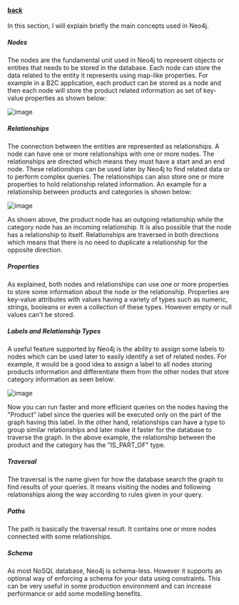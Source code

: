 #### [back](getting_started_main.md)

In this section, I will explain briefly the main concepts used in Neo4j.

##### Nodes

The nodes are the fundamental unit used in Neo4j to represent objects or entities that needs to be stored in the database. Each node can store the data related to the entity it represents using map-like properties. For example in a B2C application, each product can be stored as a node and then each node will store the product related information as set of key-value properties as shown below:

![image](https://s3.amazonaws.com/3arta/Untitled+Diagram.png)


##### Relationships

The connection between the entities are represented as relationships. A node can have one or more relationships with one or more nodes. The relationships are directed which means they must have a start and an end node. These relationships can be used later by Neo4j to find related data or to perform complex queries. The relationships can also store one or more properties to hold relationship related information. An example for a relationship between products and categories is shown below: 

![image](https://s3.amazonaws.com/3arta/relationship.png)


As shown above, the product node has an outgoing relationship while the category node has an incoming relationship. It is also possible that the node has a relationship to itself. Relationships are traversed in both directions which means that there is no need to duplicate a relationship for the opposite direction.

##### Properties

As explained, both nodes and relationships can use one or more properties to store some information about the node or the relationship. Properties are key-value attributes with values having a variety of types such as numeric, strings, booleans or even a collection of these types.  However empty or null values can't be stored. 

##### Labels and Relationship Types

A useful feature supported by Neo4j is the ability to assign some labels to nodes which can be used later to easily identify a set of related nodes. For example, it would be a good idea to assign a label to all nodes storing products information and differentiate them from the other nodes that store category information as seen below:

![image](https://s3.amazonaws.com/3arta/label1.png)

Now you can run faster and more efficient queries on the nodes having the "Product" label since the queries will be executed only on the part of the graph having this label.  In the other hand, relationships can have a type to group similar relationships and later make it faster for the database to traverse the graph. In the above example, the relationship between the product and the category has the "IS_PART_OF" type.


##### Traversal


The traversal is the name given for how the database search the graph to find results of your queries.  It means visiting the nodes and following relationships along the way according to rules given in your query.



##### Paths

The path is basically the traversal result. It contains one or more nodes connected with some relationships. 


##### Schema

As most NoSQL database, Neo4j is schema-less. However it supports an optional way of enforcing a schema for your data using constraints. This can be very useful in some production environment and can increase performance or add some modelling benefits. 






